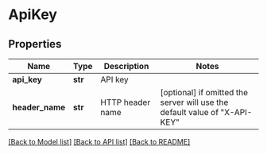 # ApiKey


## Properties
Name | Type | Description | Notes
------------ | ------------- | ------------- | -------------
**api_key** | **str** | API key | 
**header_name** | **str** | HTTP header name | [optional]  if omitted the server will use the default value of "X-API-KEY"

[[Back to Model list]](../README.md#documentation-for-models) [[Back to API list]](../README.md#documentation-for-api-endpoints) [[Back to README]](../README.md)


